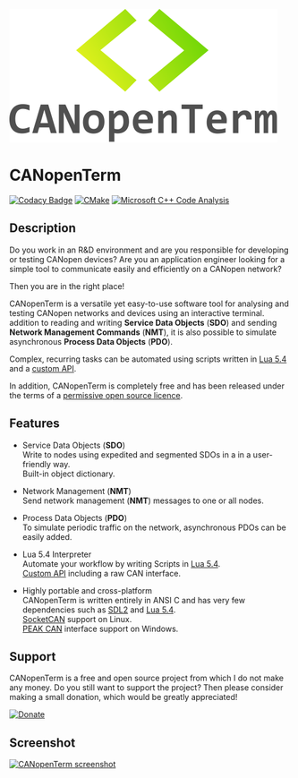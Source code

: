 ![CANopenTerm](https://raw.githubusercontent.com/CANopenTerm/CANopenTerm/main/media/logo.svg)

# CANopenTerm

[![Codacy Badge](https://app.codacy.com/project/badge/Grade/d0b16a90be6d4a59beafcabd727b2a2f)](https://app.codacy.com/gh/CANopenTerm/CANopenTerm/dashboard?utm_source=gh&utm_medium=referral&utm_content=&utm_campaign=Badge_grade)
[![CMake](https://github.com/CANopenTerm/CANopenTerm/actions/workflows/cmake.yml/badge.svg)](https://github.com/mupfdev/CANopenTerm/actions/workflows/cmake.yml)
[![Microsoft C++ Code Analysis](https://github.com/CANopenTerm/CANopenTerm/actions/workflows/msvc.yml/badge.svg)](https://github.com/CANopenTerm/CANopenTerm/actions/workflows/msvc.yml)

## Description

Do you work in an R&D environment and are you responsible for
developing or testing CANopen devices? Are you an application
engineer looking for a simple tool to communicate easily and
efficiently on a CANopen network?

Then you are in the right place!

CANopenTerm is a versatile yet easy-to-use software tool for
analysing and testing CANopen networks and devices using an
interactive terminal. 
addition to reading and writing **Service Data Objects**
(**SDO**) and sending **Network Management Commands**
(**NMT**), it is also possible to simulate asynchronous
**Process Data Objects** (**PDO**).

Complex, recurring tasks can be automated using scripts
written in [Lua 5.4](https://www.lua.org/manual/5.4/) and a
[custom API](https://canopenterm.de/lua-api).

In addition, CANopenTerm is completely free and has been
released under the terms of a
[permissive open source licence](https://github.com/CANopenTerm/CANopenTerm/blob/main/LICENSE.md).

## Features

- Service Data Objects (**SDO**)  
  Write to nodes using expedited and segmented SDOs in a in a
  user-friendly way.  
  Built-in object dictionary.

 - Network Management (**NMT**)  
   Send network management (**NMT**) messages to one or all
   nodes.

- Process Data Objects (**PDO**)  
  To simulate periodic traffic on the network, asynchronous PDOs
  can be easily added.

- Lua 5.4 Interpreter  
  Automate your workflow by writing Scripts in
  [Lua 5.4](https://www.lua.org/manual/5.4/).  
  [Custom API](https://canopenterm.de/lua-api) including a raw CAN interface.

- Highly portable and cross-platform  
  CANopenTerm is written entirely in ANSI C and has very few dependencies such
  as [SDL2](https://github.com/libsdl-org/SDL/tree/SDL2) and
  [Lua 5.4](https://www.lua.org/about.html).  
  [SocketCAN](https://www.kernel.org/doc/html/latest/networking/can.html)
  support on Linux.  
  [PEAK CAN](https://www.peak-system.com/) interface support
  on Windows.  

## Support

CANopenTerm is a free and open source project from which I do not make
any money.  Do you still want to support the project? Then please
consider making a small donation, which would be greatly appreciated!

[![Donate](https://canopenterm.de/media/de-pp-logo-200px.png)](https://www.paypal.com/donate/?hosted_button_id=9K6YZYKPNUN9Q "Donate")

## Screenshot

[![CANopenTerm screenshot](https://canopenterm.de/media/screenshot.png)](https://raw.githubusercontent.com/CANopenTerm/CANopenTerm/main/docs/media/screenshot.png?raw=true "CANopenTerm screenshot")
